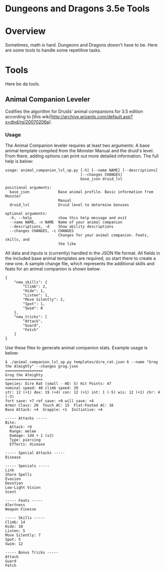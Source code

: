# Dungeons and Dragons 3.5e Tools

# Overview

Sometimes, math is hard. Dungeons and Dragons doesn't have to be. Here are some
tools to handle some repetitive tasks.

# Tools

Here be da tools.

## Animal Companion Leveler

Codifies the algorithm for Druids' animal companions for 3.5 edition according
to [this wiki|http://archive.wizards.com/default.asp?x=dnd/rg/20070206a].

### Usage

The Animal Companion leveler requires at least two arguments: A base animal
template compiled from the Monster Manual and the druid's level. From there,
adding options can print out more detailed information. The full help is below:

```
usage: animal_companion_lvl_up.py [-h] [--name NAME] [--descriptions]
                                  [--changes CHANGES]
                                  base_json druid_lvl

positional arguments:
  base_json             Base animal profile. Basic information from Monster
                        Manual
  druid_lvl             Druid level to determine bonuses

optional arguments:
  -h, --help            show this help message and exit
  --name NAME, -n NAME  Name of your animal companion
  --descriptions, -d    Show ability descriptions
  --changes CHANGES, -c CHANGES
                        Changes for your animal companion. Feats, skills, and
                        the like
```

All data and inputs is (currently) handled in the JSON file format. All fields in the included base animal templates are required, so start there to create a new one. A sample change file, which represents the additional skills and feats for an animal companion is shown below:
```
{
    "new_skills": {
        "Climb": 2,
        "Hide": 1,
        "Listen": 1,
        "Move Silently": 2,
        "Spot": 1,
        "Swim": 0
    },
    "new_tricks": [
        "Attack",
        "Guard",
        "Fetch"
    ]
}
```

Use these files to generate animal companion stats. Example usage is below:
```
$ ./animal_companion_lvl_up.py templates/dire_rat.json 6 --name "Grog the Almighty" --changes grog.json
=================
Grog the Almighty
=================
Species: Dire Rat (small - HD: 5) Hit Points: 47
nominal speed: 40 climb speed: 20
str: 12 (+1) dex: 19 (+4) con: 12 (+1) int: 1 (-5) wis: 12 (+1) chr: 4 (-3)
fort save: +7 ref save: +9 will save: +4
Armor Class: 20  Touch AC: 15  Flat-Footed AC: 16
Base Attack: +4  Grapple: +1  Initiative: +4

----- Attacks -----
Bite:
  Attack: +9
  Range: melee
  Damage: 1d4 + 1 (x2)
  Type: piercing
  Effects: disease

----- Special Attacks -----
Disease

----- Specials -----
Link
Share Spells
Evasion
Devotion
Low-Light Vision
Scent

----- Feats -----
Alertness
Weapon Finesse

----- Skills -----
Climb: 14
Hide: 10
Listen: 5
Move Silently: 7
Spot: 5
Swim: 12

----- Bonus Tricks -----
Attack
Guard
Fetch
```
